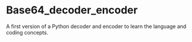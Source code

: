# Base64_decoder_encoder
A first version of a Python decoder and encoder to learn the language and coding concepts.
